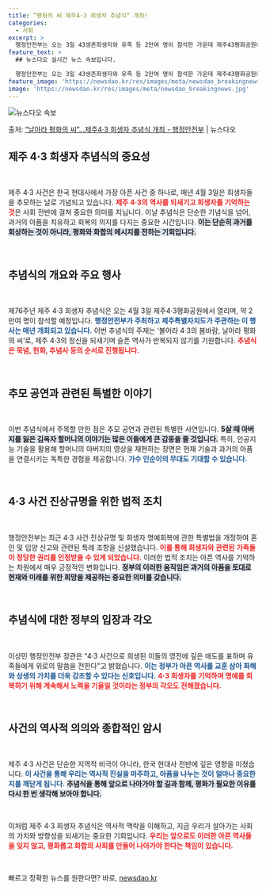 ```yaml
---
title: “평화의 씨 제주4·3 희생자 추념식” 개최!
categories:
  - 사회
excerpt: >
  행정안전부는 오는 3일 43생존희생자와 유족 등 2만여 명이 참석한 가운데 제주43평화공원에서 제76주년 4…
feature_text: >
  ## 뉴스다오 실시간 뉴스 속보입니다.

  행정안전부는 오는 3일 43생존희생자와 유족 등 2만여 명이 참석한 가운데 제주43평화공원에서 제76주년 4…
feature_image: 'https://newsdao.kr/res/images/meta/newsdao_breakingnews.jpg'
image: 'https://newsdao.kr/res/images/meta/newsdao_breakingnews.jpg'
---
```


![뉴스다오 속보](https://newsdao.kr/res/images/meta/newsdao_breakingnews.jpg)

<p>출처: <a href="https://newsdao.kr/3489" rel="dofollow">“날아라 평화의 씨”…제주4·3 희생자 추념식 개최 - 행정안전부</a> | 뉴스다오</p>

<h2 data-ke-size="size26">제주 4·3 희생자 추념식의 중요성</h2>

<p data-ke-size="size16">&nbsp;</p>

제주 4·3 사건은 한국 현대사에서 가장 아픈 사건 중 하나로, 매년 4월 3일은 희생자들을 추모하는 날로 기념되고 있습니다. <b><span style="color: #ee2323;">제주 4·3의 역사를 되새기고 희생자를 기억하는 것</span></b>은 사회 전반에 걸쳐 중요한 의미를 지닙니다. 이날 추념식은 단순한 기념식을 넘어, 과거의 아픔을 치유하고 회복의 의지를 다지는 중요한 시간입니다. <b><span style="background-color: #21538527;">이는 단순히 과거를 회상하는 것이 아니라, 평화와 화합의 메시지를 전하는 기회입니다.</span></b> 

<p data-ke-size="size16">&nbsp;</p>

<h2 data-ke-size="size26">추념식의 개요와 주요 행사</h2>

<p data-ke-size="size16">&nbsp;</p>

제76주년 제주 4·3 희생자 추념식은 오는 4월 3일 제주4·3평화공원에서 열리며, 약 2만여 명이 참석할 예정입니다. <b><span style="color: #1a5490;">행정안전부가 주최하고 제주특별자치도가 주관하는 이 행사는 매년 개최되고 있습니다.</span></b> 이번 추념식의 주제는 ‘불어라 4·3의 봄바람, 날아라 평화의 씨’로, 제주 4·3의 정신을 되새기며 슬픈 역사가 반복되지 않기를 기원합니다. <b><span style="color: #ee2323;">추념식은 묵념, 헌화, 추념사 등의 순서로 진행됩니다.</span></b>

<p data-ke-size="size16">&nbsp;</p>

<h2 data-ke-size="size26">추모 공연과 관련된 특별한 이야기</h2>

<p data-ke-size="size16">&nbsp;</p>

이번 추념식에서 주목할 만한 점은 추모 공연과 관련된 특별한 사연입니다. <b><span style="background-color: #21538527;">5살 때 아버지를 잃은 김옥자 할머니의 이야기는 많은 이들에게 큰 감동을 줄 것입니다.</span></b> 특히, 인공지능 기술을 활용해 할머니의 아버지의 영상을 재현하는 장면은 현재 기술과 과거의 아픔을 연결시키는 독특한 경험을 제공합니다. <b><span style="color: #1a5490;">가수 인순이의 무대도 기대할 수 있습니다.</span></b>

<p data-ke-size="size16">&nbsp;</p>

<h2 data-ke-size="size26">4·3 사건 진상규명을 위한 법적 조치</h2>

<p data-ke-size="size16">&nbsp;</p>

행정안전부는 최근 4·3 사건 진상규명 및 희생자 명예회복에 관한 특별법을 개정하여 혼인 및 입양 신고와 관련된 특례 조항을 신설했습니다. <b><span style="color: #ee2323;">이를 통해 희생자와 관련된 가족들이 정당한 권리를 인정받을 수 있게 되었습니다.</span></b> 이러한 법적 조치는 아픈 역사를 기억하는 차원에서 매우 긍정적인 변화입니다. <b><span style="background-color: #21538527;">정부의 이러한 움직임은 과거의 아픔을 토대로 현재와 미래를 위한 희망을 제공하는 중요한 의미를 갖습니다.</span></b>

<p data-ke-size="size16">&nbsp;</p>

<h2 data-ke-size="size26">추념식에 대한 정부의 입장과 각오</h2>

<p data-ke-size="size16">&nbsp;</p>

이상민 행정안전부 장관은 "4·3 사건으로 희생된 이들의 영전에 깊은 애도를 표하며 유족들에게 위로의 말씀을 전한다"고 밝혔습니다. <b><span style="color: #1a5490;">이는 정부가 아픈 역사를 교훈 삼아 화해와 상생의 가치를 더욱 강조할 수 있다는 신호입니다.</span></b> <b><span style="color: #ee2323;">4·3 희생자를 기억하며 명예를 회복하기 위해 계속해서 노력을 기울일 것이라는 정부의 각오도 전해졌습니다.</span></b>

<p data-ke-size="size16">&nbsp;</p>

<h2 data-ke-size="size26">사건의 역사적 의의와 종합적인 암시</h2>

<p data-ke-size="size16">&nbsp;</p>

제주 4·3 사건은 단순한 지역적 비극이 아니라, 한국 현대사 전반에 깊은 영향을 미쳤습니다. <b><span style="color: #1a5490;">이 사건을 통해 우리는 역사적 진실을 마주하고, 아픔을 나누는 것이 얼마나 중요한지를 깨닫게 됩니다.</span></b> <b><span style="background-color: #21538527;">추념식을 통해 앞으로 나아가야 할 길과 함께, 평화가 필요한 이유를 다시 한 번 생각해 보아야 합니다.</span></b>

<p data-ke-size="size16">&nbsp;</p>

이처럼 제주 4·3 희생자 추념식은 역사적 맥락을 이해하고, 지금 우리가 살아가는 사회의 가치와 방향성을 되새기는 중요한 기회입니다. <b><span style="color: #ee2323;">우리는 앞으로도 이러한 아픈 역사들을 잊지 않고, 평화롭고 화합의 사회를 만들어 나아가야 한다는 책임이 있습니다.</span></b> 

<p data-ke-size="size16">&nbsp;</p> 

빠르고 정확한 뉴스를 원한다면? 바로, <a href="https://newsdao.kr" rel="dofollow">newsdao.kr</a>


